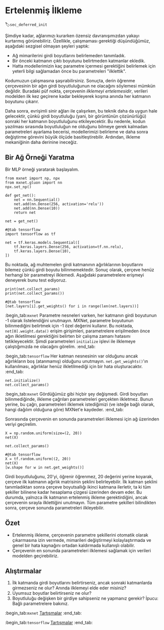 # Ertelenmiş İlkleme
:label:`sec_deferred_init`

Şimdiye kadar, ağlarımızı kurarken özensiz davranışımızdan yakayı kurtarmış görünebiliriz. Özellikle, çalışmaması gerektiği düşündüğümüz, aşağıdaki sezgisel olmayan şeyleri yaptık:

* Ağ mimarilerini girdi boyutlarını belirlemeden tanımladık.
* Bir önceki katmanın çıktı boyutunu belirtmeden katmanlar ekledik.
* Hatta modellerimizin kaç parametre içermesi gerektiğini belirlemek için yeterli bilgi sağlamadan önce bu parametreleri "ilklettik".

Kodumuzun çalışmasına şaşırabilirsiniz. Sonuçta, derin öğrenme çerçevesinin bir ağın girdi boyutluluğunun ne olacağını söylemesi mümkün değildir. Buradaki püf nokta, çerçevenin *ilklemeyi ertelemesidir*, verileri modelden ilk kez geçirene kadar bekleyerek koşma anında her katmanın boyutunu çıkarır.

Daha sonra, evrişimli sinir ağları ile çalışırken, bu teknik daha da uygun hale gelecektir, çünkü girdi boyutluluğu (yani, bir görüntünün çözünürlüğü) sonraki her katmanın boyutluluğunu etkileyecektir. Bu nedenle, kodun yazılması sırasında boyutluluğun ne olduğunu bilmeye gerek kalmadan parametreleri ayarlama becerisi, modellerimizi belirleme ve daha sonra değiştirme görevini büyük ölçüde basitleştirebilir. Ardından, ilkleme mekaniğinin daha derinine ineceğiz.

## Bir Ağ Örneği Yaratma

Bir MLP örneği yaratarak başlayalım.

```{.python .input}
from mxnet import np, npx
from mxnet.gluon import nn
npx.set_np()

def get_net():
    net = nn.Sequential()
    net.add(nn.Dense(256, activation='relu'))
    net.add(nn.Dense(10))
    return net

net = get_net()
```

```{.python .input}
#@tab tensorflow
import tensorflow as tf

net = tf.keras.models.Sequential([
    tf.keras.layers.Dense(256, activation=tf.nn.relu),
    tf.keras.layers.Dense(10),
])
```

Bu noktada, ağ muhtemelen girdi katmanının ağırlıklarının boyutlarını bilemez çünkü girdi boyutu bilinmemektedir. Sonuç olarak, çerçeve henüz herhangi bir parametreyi ilklemedi. Aşağıdaki parametrelere erişmeyi deneyerek bunu test ediyoruz.

```{.python .input}
print(net.collect_params)
print(net.collect_params())
```

```{.python .input}
#@tab tensorflow
[net.layers[i].get_weights() for i in range(len(net.layers))]
```

:begin_tab:`mxnet`
Parametre nesneleri varken, her katmanın girdi boyutunun -1 olarak listelendiğini unutmayın. MXNet, parametre boyutunun bilinmediğini belirtmek için -1 özel değerini kullanır. Bu noktada, `net[0].weight.data()` erişim girişimleri, parametrelere erişilmeden önce ağın ilkletilmesi gerektiğini belirten bir çalışma zamanı hatasını tetikleyecektir. Şimdi parametreleri `initialize` işlevi ile ilklemeye çalıştığımızda ne olacağını görelim.
:end_tab:

:begin_tab:`tensorflow`
Her katman nesnesinin var olduğunu ancak ağırlıkların boş (atanmamış) olduğunu unutmayın. `net.get_weights()`'ın kullanılması, ağırlıklar henüz ilkletilmediği için bir hata oluşturacaktır.
:end_tab:

```{.python .input}
net.initialize()
net.collect_params()
```

:begin_tab:`mxnet`
Gördüğümüz gibi hiçbir şey değişmedi. Girdi boyutları bilinmediğinde, ilkleme çağrıları parametreleri gerçekten ilkletmez. Bunun yerine, bu çağrı, parametreleri ilklemek istediğimizi (ve isteğe bağlı olarak, hangi dağılım olduğuna göre) MXNet'e kaydeder.
:end_tab:

Sonrasında çerçevenin en sonunda parametreleri ilklemesi için ağ üzerinden veriyi geçirelim.

```{.python .input}
X = np.random.uniform(size=(2, 20))
net(X)

net.collect_params()
```

```{.python .input}
#@tab tensorflow
X = tf.random.uniform((2, 20))
net(X)
[w.shape for w in net.get_weights()]
```

Girdi boyutluluğunu, 20'yi, öğrenir öğrenmez, 20 değerini yerine koyarak, çerçeve ilk katmanın ağırlık matrisinin şeklini belirleyebilir. İlk katman şeklini tanımladıktan sonra çerçeve boyutsallığı ikinci katmana ilerletir, ta ki tüm şekiller bilinene kadar hesaplama çizgesi üzerinden devam eder. Bu durumda, yalnızca ilk katmanın ertelenmiş ilkleme gerektirdiğini, ancak çerçevenin sırayla ilklettiğini unutmayın. Tüm parametre şekilleri bilindikten sonra, çerçeve sonunda parametreleri ilkleyebilir.

## Özet

* Ertelenmiş ilkleme, çerçevenin parametre şekillerini otomatik olarak çıkarmasına izin vermede, mimarileri değiştirmeyi kolaylaştırmada ve genel bir hata kaynağını ortadan kaldırmada kullanışlı olabilir.
* Çerçevenin en sonunda parametreleri ilklemesi sağlamak için verileri modelden geçirebiliriz.

## Alıştırmalar

1. İlk katmanda girdi boyutlarını belirtirseniz, ancak sonraki katmanlarda girmezseniz ne olur? Anında ilklemeyi elde eder misiniz?
1. Uyumsuz boyutlar belirtirseniz ne olur?
1. Boyutluluğu değişken bir girdiye sahipseniz ne yapmanız gerekir? İpucu: Bağlı parametrelere bakınız.

:begin_tab:`mxnet`
[Tartışmalar](https://discuss.d2l.ai/t/280)
:end_tab:

:begin_tab:`tensorflow`
[Tartışmalar](https://discuss.d2l.ai/t/281)
:end_tab:
